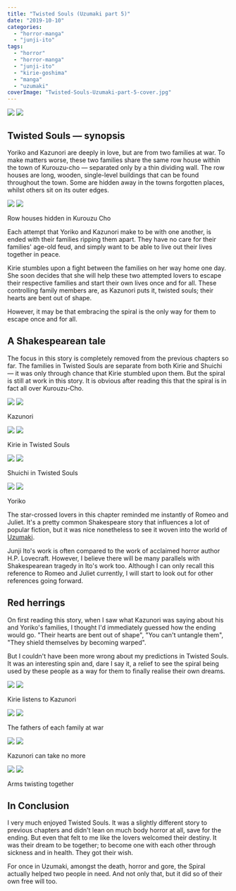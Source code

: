 ```yaml
---
title: "Twisted Souls (Uzumaki part 5)"
date: "2019-10-10"
categories: 
  - "horror-manga"
  - "junji-ito"
tags: 
  - "horror"
  - "horror-manga"
  - "junji-ito"
  - "kirie-goshima"
  - "manga"
  - "uzumaki"
coverImage: "Twisted-Souls-Uzumaki-part-5-cover.jpg"
---
```


[![](images/Twisted-Souls-Uzumaki-part-5-cover.jpg)](images/Twisted-Souls-Uzumaki-part-5-cover.jpg)
[![](images/Twisted-Souls-Uzumaki-part-5-cover.jpg)](images/Twisted-Souls-Uzumaki-part-5-cover.jpg)

## Twisted Souls — synopsis

Yoriko and Kazunori are deeply in love, but are from two families at war. To make matters worse, these two families share the same row house within the town of Kurouzu-cho — separated only by a thin dividing wall. The row houses are long, wooden, single-level buildings that can be found throughout the town. Some are hidden away in the towns forgotten places, whilst others sit on its outer edges.

[![](images/Row-houses-hidden-in-Kurouzu-Cho.jpg)](images/Row-houses-hidden-in-Kurouzu-Cho.jpg)
[![](images/Row-houses-hidden-in-Kurouzu-Cho.jpg)](images/Row-houses-hidden-in-Kurouzu-Cho.jpg)

Row houses hidden in Kurouzu Cho

Each attempt that Yoriko and Kazunori make to be with one another, is ended with their families ripping them apart. They have no care for their families' age-old feud, and simply want to be able to live out their lives together in peace.

Kirie stumbles upon a fight between the families on her way home one day. She soon decides that she will help these two attempted lovers to escape their respective families and start their own lives once and for all. These controlling family members are, as Kazunori puts it, twisted souls; their hearts are bent out of shape.

However, it may be that embracing the spiral is the only way for them to escape once and for all.

## A Shakespearean tale

The focus in this story is completely removed from the previous chapters so far. The families in Twisted Souls are separate from both Kirie and Shuichi — it was only through chance that Kirie stumbled upon them. But the spiral is still at work in this story. It is obvious after reading this that the spiral is in fact all over Kurouzu-Cho.

[![](images/Kazunori.jpg)](images/Kazunori.jpg)
[![](images/Kazunori.jpg)](images/Kazunori.jpg)

Kazunori

[![](images/Kirie-in-Twisted-Souls.jpg)](images/Kirie-in-Twisted-Souls.jpg)
[![](images/Kirie-in-Twisted-Souls.jpg)](images/Kirie-in-Twisted-Souls.jpg)

Kirie in Twisted Souls

[![](images/Shuichi-in-Twisted-Souls.jpg)](images/Shuichi-in-Twisted-Souls.jpg)
[![](images/Shuichi-in-Twisted-Souls.jpg)](images/Shuichi-in-Twisted-Souls.jpg)

Shuichi in Twisted Souls

[![](images/Yoriko.jpg)](images/Yoriko.jpg)
[![](images/Yoriko.jpg)](images/Yoriko.jpg)

Yoriko

The star-crossed lovers in this chapter reminded me instantly of Romeo and Juliet. It's a pretty common Shakespeare story that influences a lot of popular fiction, but it was nice nonetheless to see it woven into the world of [Uzumaki](/tag/uzumaki/).

Junji Ito's work is often compared to the work of acclaimed horror author H.P. Lovecraft. However, I believe there will be many parallels with Shakespearean tragedy in Ito's work too. Although I can only recall this reference to Romeo and Juliet currently, I will start to look out for other references going forward.

## Red herrings

On first reading this story, when I saw what Kazunori was saying about his and Yoriko's families, I thought I'd immediately guessed how the ending would go. "Their hearts are bent out of shape", "You can't untangle them", "They shield themselves by becoming warped".

But I couldn't have been more wrong about my predictions in Twisted Souls. It was an interesting spin and, dare I say it, a relief to see the spiral being used by these people as a way for them to finally realise their own dreams.

[![](images/Kirie-listens-to-Kazunori.jpg)](images/Kirie-listens-to-Kazunori.jpg)
[![](images/Kirie-listens-to-Kazunori.jpg)](images/Kirie-listens-to-Kazunori.jpg)

Kirie listens to Kazunori

[![](images/The-fathers-of-each-family-at-war.jpg)](images/The-fathers-of-each-family-at-war.jpg)
[![](images/The-fathers-of-each-family-at-war.jpg)](images/The-fathers-of-each-family-at-war.jpg)

The fathers of each family at war

[![](images/Kazunori-can-take-no-more.jpg)](images/Kazunori-can-take-no-more.jpg)
[![](images/Kazunori-can-take-no-more.jpg)](images/Kazunori-can-take-no-more.jpg)

Kazunori can take no more

[![](images/Arms-twisting-together.jpg)](images/Arms-twisting-together.jpg)
[![](images/Arms-twisting-together.jpg)](images/Arms-twisting-together.jpg)

Arms twisting together

## In Conclusion

I very much enjoyed Twisted Souls. It was a slightly different story to previous chapters and didn't lean on much body horror at all, save for the ending. But even that felt to me like the lovers welcomed their destiny. It was their dream to be together; to become one with each other through sickness and in health. They got their wish.

For once in Uzumaki, amongst the death, horror and gore, the Spiral actually helped two people in need. And not only that, but it did so of their own free will too.
